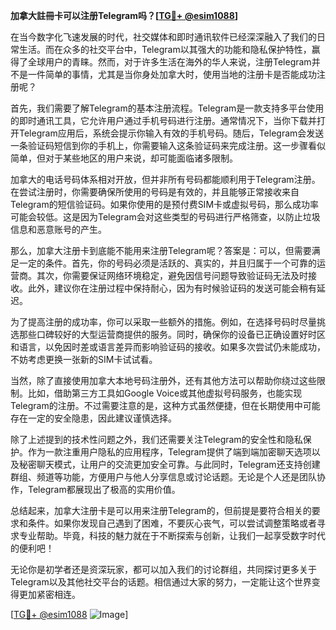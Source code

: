 **加拿大註冊卡可以注册Telegram吗？[[TG💪+ @esim1088](https://t.me/s/esim1088)]**

在当今数字化飞速发展的时代，社交媒体和即时通讯软件已经深深融入了我们的日常生活。而在众多的社交平台中，Telegram以其强大的功能和隐私保护特性，赢得了全球用户的青睐。然而，对于许多生活在海外的华人来说，注册Telegram并不是一件简单的事情，尤其是当你身处加拿大时，使用当地的注册卡是否能成功注册呢？

首先，我们需要了解Telegram的基本注册流程。Telegram是一款支持多平台使用的即时通讯工具，它允许用户通过手机号码进行注册。通常情况下，当你下载并打开Telegram应用后，系统会提示你输入有效的手机号码。随后，Telegram会发送一条验证码短信到你的手机上，你需要输入这条验证码来完成注册。这一步骤看似简单，但对于某些地区的用户来说，却可能面临诸多限制。

加拿大的电话号码体系相对开放，但并非所有号码都能顺利用于Telegram注册。在尝试注册时，你需要确保所使用的号码是有效的，并且能够正常接收来自Telegram的短信验证码。如果你使用的是预付费SIM卡或虚拟号码，那么成功率可能会较低。这是因为Telegram会对这些类型的号码进行严格筛查，以防止垃圾信息和恶意账号的产生。

那么，加拿大注册卡到底能不能用来注册Telegram呢？答案是：可以，但需要满足一定的条件。首先，你的号码必须是活跃的、真实的，并且归属于一个可靠的运营商。其次，你需要保证网络环境稳定，避免因信号问题导致验证码无法及时接收。此外，建议你在注册过程中保持耐心，因为有时候验证码的发送可能会稍有延迟。

为了提高注册的成功率，你可以采取一些额外的措施。例如，在选择号码时尽量挑选那些口碑较好的大型运营商提供的服务。同时，确保你的设备已正确设置好时区和语言，以免因时差或语言差异而影响验证码的接收。如果多次尝试仍未能成功，不妨考虑更换一张新的SIM卡试试看。

当然，除了直接使用加拿大本地号码注册外，还有其他方法可以帮助你绕过这些限制。比如，借助第三方工具如Google Voice或其他虚拟号码服务，也能实现Telegram的注册。不过需要注意的是，这种方式虽然便捷，但在长期使用中可能存在一定的安全隐患，因此建议谨慎选择。

除了上述提到的技术性问题之外，我们还需要关注Telegram的安全性和隐私保护。作为一款注重用户隐私的应用程序，Telegram提供了端到端加密聊天选项以及秘密聊天模式，让用户的交流更加安全可靠。与此同时，Telegram还支持创建群组、频道等功能，方便用户与他人分享信息或讨论话题。无论是个人还是团队协作，Telegram都展现出了极高的实用价值。

总结起来，加拿大注册卡是可以用来注册Telegram的，但前提是要符合相关的要求和条件。如果你发现自己遇到了困难，不要灰心丧气，可以尝试调整策略或者寻求专业帮助。毕竟，科技的魅力就在于不断探索与创新，让我们一起享受数字时代的便利吧！

无论你是初学者还是资深玩家，都可以加入我们的讨论群组，共同探讨更多关于Telegram以及其他社交平台的话题。相信通过大家的努力，一定能让这个世界变得更加紧密相连。

[[TG💪+ @esim1088](https://t.me/s/esim1088) ![Image](https://i.postimg.cc/4NQfJmqS/Snipaste-2025-05-13-00-14-12.png)]
